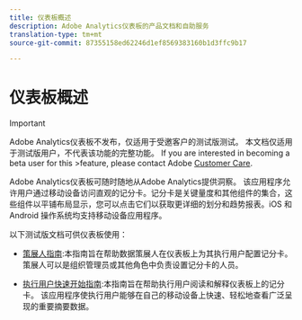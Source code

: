 ```yaml
---
title: 仪表板概述
description: Adobe Analytics仪表板的产品文档和自助服务
translation-type: tm+mt
source-git-commit: 87355158ed62246d1ef8569383160b1d3ffc9b17

---
```



# 仪表板概述

>[!IMPORTANT]
>
>Adobe Analytics仪表板不发布，仅适用于受邀客户的测试版测试。 本文档仅适用于测试版用户，不代表该功能的完整功能。 If you are interested in becoming a beta user for this >feature, please contact Adobe [Customer Care](https://helpx.adobe.com/cn/contact/enterprise-support.ec.html).

Adobe Analytics仪表板可随时随地从Adobe Analytics提供洞察。 该应用程序允许用户通过移动设备访问直观的记分卡。记分卡是关键量度和其他组件的集合，这些组件以平铺布局显示，您可以点击它们以获取更详细的划分和趋势报表。iOS 和 Android 操作系统均支持移动设备应用程序。

以下测试版文档可供仪表板使用：

* [策展人指南](https://docs.adobe.com/content/help/zh-Hans/analytics/analyze/mobapp/curator.html):本指南旨在帮助数据策展人在仪表板上为其执行用户配置记分卡。 策展人可以是组织管理员或其他角色中负责设置记分卡的人员。

* [执行用户快速开始指南](https://docs.adobe.com/content/help/zh-Hans/analytics/analyze/mobapp/executive.html):本指南旨在帮助执行用户阅读和解释仪表板上的记分卡。 该应用程序使执行用户能够在自己的移动设备上快速、轻松地查看广泛呈现的重要摘要数据。
